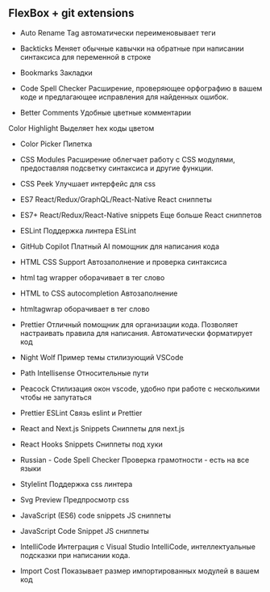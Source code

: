 ## FlexBox + git extensions

- Auto Rename Tag
автоматически переименовывает теги

- Backticks
Меняет обычные кавычки на обратные при написании синтаксиса для переменной в строке

- Bookmarks
Закладки

- Code Spell Checker
Расширение, проверяющее орфографию в вашем коде и предлагающее исправления для найденных ошибок.

- Better Comments
Удобные цветные комментарии

Color Highlight
Выделяет hex коды цветом

- Color Picker
Пипетка

- CSS Modules
Расширение облегчает работу с CSS модулями, предоставляя подсветку синтаксиса и другие функции.

- CSS Peek
Улучшает интерфейс для css

- ES7 React/Redux/GraphQL/React-Native
React сниппеты

- ES7+ React/Redux/React-Native snippets
Еще больше React сниппетов

- ESLint
Поддержка линтера ESLint

- GitHub Copilot
Платный AI помощник для написания кода

- HTML CSS Support
Автозаполнение и проверка синтаксиса

- html tag wrapper
оборачивает в тег слово

- HTML to CSS autocompletion
Автозаполнение

- htmltagwrap
оборачивает в тег слово

- Prettier
Отличный помощник для организации кода. Позволяет настраивать правила для написания. Автоматически форматирует код

- Night Wolf
Пример темы стилизующий VSCode

- Path Intellisense
Относительные пути

- Peacock
Стилизация окон vscode, удобно при работе с несколькими чтобы не запутаться

- Prettier ESLint
Связь eslint и Prettier

- React and Next.js Snippets
Сниппеты для next.js

- React Hooks Snippets
Сниппеты под хуки

- Russian - Code Spell Checker
Проверка грамотности - есть на все языки

- Stylelint
Поддержка css линтера

- Svg Preview
Предпросмотр css

- JavaScript (ES6) code snippets
JS сниппеты

- JavaScript Code Snippet
JS сниппеты

- IntelliCode
Интеграция с Visual Studio IntelliCode, интеллектуальные подсказки при написании кода.

- Import Cost
Показывает размер импортированных модулей в вашем код
